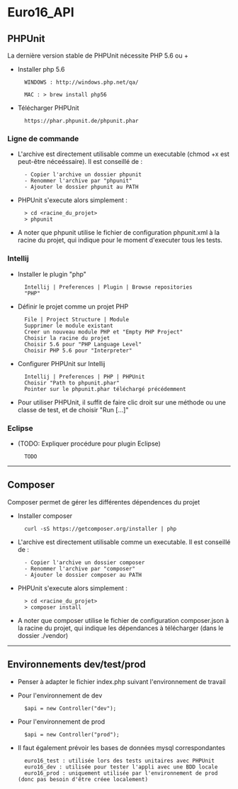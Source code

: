 # Euro16_API



## PHPUnit

La dernière version stable de PHPUnit nécessite PHP 5.6 ou +

- Installer php 5.6

        WINDOWS : http://windows.php.net/qa/
    
        MAC : > brew install php56
    
- Télécharger PHPUnit 

        https://phar.phpunit.de/phpunit.phar

### Ligne de commande 
    
- L'archive est directement utilisable comme un executable (chmod +x est peut-être néceéssaire). Il est conseillé de :
        
        - Copier l'archive un dossier phpunit
        - Renommer l'archive par "phpunit"
        - Ajouter le dossier phpunit au PATH

- PHPUnit s'execute alors simplement :

        > cd <racine_du_projet>
        > phpunit
        
- A noter que phpunit utilise le fichier de configuration phpunit.xml à la racine du projet, qui indique pour le moment d'executer tous les tests.



### Intellij
    
- Installer le plugin "php"

        Intellij | Preferences | Plugin | Browse repositories
        "PHP"

- Définir le projet comme un projet PHP

        File | Project Structure | Module
        Supprimer le module existant
        Creer un nouveau module PHP et "Empty PHP Project"
        Choisir la racine du projet
        Choisir 5.6 pour "PHP Language Level"
        Choisir PHP 5.6 pour "Interpreter"
        
- Configurer PHPUnit sur Intellij

        Intellij | Preferences | PHP | PHPUnit
        Choisir "Path to phpunit.phar"
        Pointer sur le phpunit.phar téléchargé précédemment
        
- Pour utiliser PHPUnit, il suffit de faire clic droit sur une méthode ou une classe de test, et de choisir "Run [...]"
         

### Eclipse

- (TODO: Expliquer procédure pour plugin Eclipse)

        TODO
    
***

## Composer

Composer permet de gérer les différentes dépendences du projet

- Installer composer

        curl -sS https://getcomposer.org/installer | php
        
- L'archive est directement utilisable comme un executable. Il est conseillé de :

        - Copier l'archive un dossier composer
        - Renommer l'archive par "composer"
        - Ajouter le dossier composer au PATH
        
- PHPUnit s'execute alors simplement :

        > cd <racine_du_projet>
        > composer install
        
- A noter que composer utilise le fichier de configuration composer.json à la racine du projet, qui indique les dépendances à télécharger (dans le dossier ./vendor)

***

## Environnements dev/test/prod

- Penser à adapter le fichier index.php suivant l'environnement de travail

- Pour l'environnement de dev

        $api = new Controller("dev");
        
- Pour l'environnement de prod

        $api = new Controller("prod");
        
- Il faut également prévoir les bases de données mysql correspondantes 

        euro16_test : utilisée lors des tests unitaires avec PHPUnit
        euro16_dev : utilisée pour tester l'appli avec une BDD locale
        euro16_prod : uniquement utilisée par l'environnement de prod (donc pas besoin d'être créee localement)